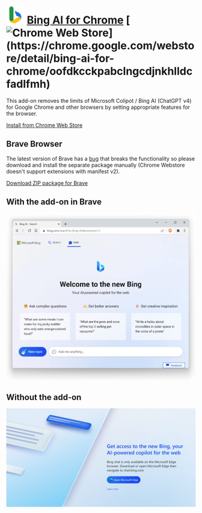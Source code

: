 # ![Icon](package/icon-48.png) [Bing AI for Chrome](https://chrome.google.com/webstore/detail/bing-ai-for-chrome/oofdkcckpabclngcdjnkhlldcfadlfmh) [![Chrome Web Store](https://img.shields.io/chrome-web-store/users/oofdkcckpabclngcdjnkhlldcfadlfmh?color=black&label=Number%20of%20installations:)](https://chrome.google.com/webstore/detail/bing-ai-for-chrome/oofdkcckpabclngcdjnkhlldcfadlfmh)

This add-on removes the limits of Microsoft Colipot / Bing AI (ChatGPT v4) for Google Chrome and other browsers by setting appropriate features for the browser.

[Install from Chrome Web Store](https://chrome.google.com/webstore/detail/bing-ai-for-chrome/oofdkcckpabclngcdjnkhlldcfadlfmh)

## Brave Browser

The latest version of Brave has a [bug](https://github.com/brave/brave-browser/issues/30785) that breaks the functionality so please download and install the separate package manually (Chrome Webstore doesn't support extensions with manifest v2). 

[Download ZIP package for Brave](https://github.com/patrik-martinko/app-bing-ai-for-chrome/releases/download/1.1.1/extension-brave.zip)

## With the add-on in Brave

![Screenshot](screenshot-brave.jpg)

## Without the add-on

![Screenshot](message-without.jpg)
